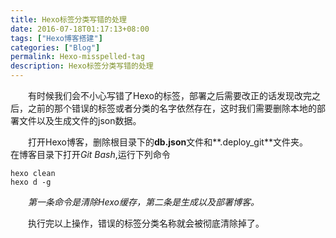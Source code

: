 ```yaml
---
title: Hexo标签分类写错的处理
date: 2016-07-18T01:17:13+08:00
tags: ["Hexo博客搭建"]
categories: ["Blog"]
permalink: Hexo-misspelled-tag
description: Hexo标签分类写错的处理
---
```

　　有时候我们会不小心写错了Hexo的标签，部署之后需要改正的话发现改完之后，之前的那个错误的标签或者分类的名字依然存在，这时我们需要删除本地的部署文件以及生成文件的json数据。

　　打开Hexo博客，删除根目录下的**db.json**文件和**.deploy_git**文件夹。<!--more-->
　　在博客目录下打开*Git Bash*,运行下列命令

```shell
hexo clean
hexo d -g
```

　　*第一条命令是清除Hexo缓存，第二条是生成以及部署博客。*

　　执行完以上操作，错误的标签分类名称就会被彻底清除掉了。
